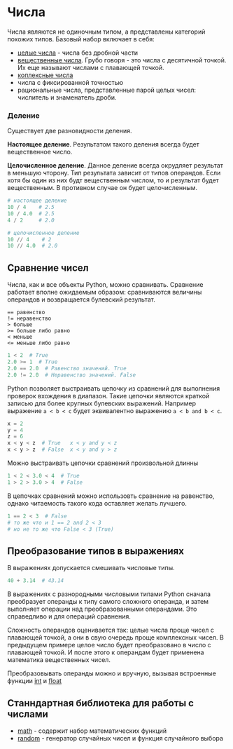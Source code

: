 # Числа

Числа являются не одиночным типом, а представлены категорий похожих типов. Базовый набор включает в себя:

* [целые числа](./INTEGERS.md) - числа без дробной части
* [вещественные числа](./FLOATS.md). Грубо говоря - это числа с десятичной точкой. Их еще называют числами с плавающей точкой.
* [коплексные числа](./COMPLEX.md)
* числа с фиксированной точностью
* рациональные числа, представленные парой целых чисел: числитель и знаменатель дроби.

### Деление

Существует две разновидности деления.

**Настоящее деление**. Результатом такого деления всегда будет вещественное число.

**Целочисленное деление**. Данное деление всегда окрудляет результат в меньшую чторону. Тип результата зависит от типов операндов. Если хотя бы один из них будт вещественным числом, то и результат будет вещественным. В противном случае он будет целочисленным.

```python
# настоящее деление
10 / 4    # 2.5
10 / 4.0  # 2.5
4 / 2     # 2.0

# целочисленное деление
10 // 4    # 2
10 // 4.0  # 2.0
```

## Сравнение чисел

Числа, как и все объекты Python, можно сравнивать. Сравнение работает вполне ожидаемым образом: сравниваются величины операндов и возвращается булевский результат.

```
== равенство
!= неравенство
> больше
>= больше либо равно
< меньше
<= меньше либо равно
```

```python
1 < 2  # True
2.0 >= 1  # True
2.0 == 2.0  # Равенство значений. True
2.0 != 2.0  # Неравенство значений. False
```

Python позволяет выстраивать цепочку из сравнений для выполнения проверок вхождения в диапазон. Такие цепочки являются краткой записью для более крупных булевских выражений. Например выражение `a < b < c` будет эквивалентно выражению `a < b and b < c`.

```python
x = 2
y = 4
z = 6
x < y < z  # True   x < y and y < z
x < y > z  # False  x < y and y > z
```

Можно выстраивать цепочки сравнений произвольной длинны

```python
1 < 2 < 3.0 < 4  # True
1 > 2 > 3.0 > 4  # False
```

В цепочках сравнений можно использовть сравнение на равенство, однако читаемость такого кода оставляет желать лучшего.

```python
1 == 2 < 3  # False
# то же что и 1 == 2 and 2 < 3
# но не то же что False < 3 (True)
```

## Преобразование типов в выражениях

В выражениях допускается смешивать числовые типы.

```python
40 + 3.14  # 43.14
```

В выражениях с разнородными числовыми типами Python сначала преобразует операнды к типу самого сложного операнда, и затем выполняет операции над преобразованными операндами. Это справедливо и для операций сравнения.

Сложность операндов оценивается так: целые числа проще чисел с плавающей точкой, а они в свую очередь проще комплексных чисел. В предыдущем примере целое число будет преобразовано в число с плавающей точкой. И после этого к операндам будет применена математика вещественных чисел.

Преобразовывать операнды можно и вручную, вызывая встроенные функции [int](../../built-in_functions/INT.md) и [float](../../built-in_functions/FLOAT.md)

## Станндартная библиотека для работы с числами

* [math](../../stl/MATH.md) - содержит набор математических функций
* [random](../../stl/RANDOM.md) - генератор случайных чисел и функция случайного выбора

